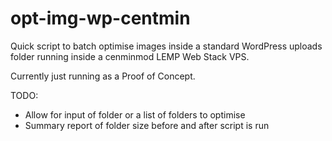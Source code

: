 # opt-img-wp-centmin
Quick script to batch optimise images inside a standard WordPress uploads folder running inside a cenminmod LEMP Web Stack VPS.

Currently just running as a Proof of Concept.

TODO:

- Allow for input of folder or a list of folders to optimise
- Summary report of folder size before and after script is run
